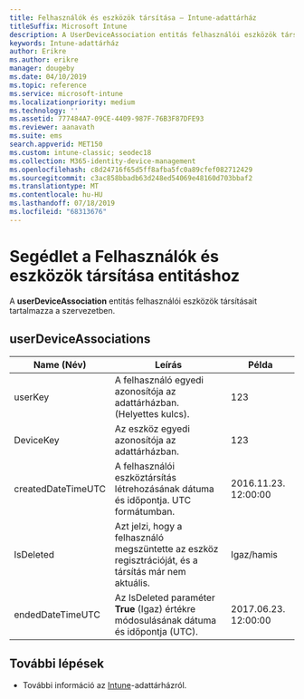 ```yaml
---
title: Felhasználók és eszközök társítása – Intune-adattárház
titleSuffix: Microsoft Intune
description: A UserDeviceAssociation entitás felhasználói eszközök társításait tartalmazza a szervezetben.
keywords: Intune-adattárház
author: Erikre
ms.author: erikre
manager: dougeby
ms.date: 04/10/2019
ms.topic: reference
ms.service: microsoft-intune
ms.localizationpriority: medium
ms.technology: ''
ms.assetid: 777484A7-09CE-4409-987F-76B3F87DFE93
ms.reviewer: aanavath
ms.suite: ems
search.appverid: MET150
ms.custom: intune-classic; seodec18
ms.collection: M365-identity-device-management
ms.openlocfilehash: c8d24716f65d5ff8afba5fc0a89cfef082712429
ms.sourcegitcommit: c3ac858bbadb63d248ed54069e48160d703bbaf2
ms.translationtype: MT
ms.contentlocale: hu-HU
ms.lasthandoff: 07/18/2019
ms.locfileid: "68313676"
---
```

# <a name="reference-for-user-device-association-entity"></a>Segédlet a Felhasználók és eszközök társítása entitáshoz

A **userDeviceAssociation** entitás felhasználói eszközök társításait tartalmazza a szervezetben.

## <a name="userdeviceassociations"></a>userDeviceAssociations


|        Name (Név)        |                                           Leírás                                            |        Példa         |
|--------------------|--------------------------------------------------------------------------------------------------|------------------------|
|      userKey       |              A felhasználó egyedi azonosítója az adattárházban. (Helyettes kulcs).               |          123           |
|     DeviceKey      |                      Az eszköz egyedi azonosítója az adattárházban.                      |          123           |
| createdDateTimeUTC |           A felhasználói eszköztársítás létrehozásának dátuma és időpontja. UTC formátumban.           | 2016.11.23. 12:00:00 |
|     IsDeleted      | Azt jelzi, hogy a felhasználó megszüntette az eszköz regisztrációját, és a társítás már nem aktuális. |       Igaz/hamis       |
|  endedDateTimeUTC  |              Az IsDeleted paraméter <strong>True</strong> (Igaz) értékre módosulásának dátuma és időpontja (UTC).               | 2017.06.23. 12:00:00 |

## <a name="next-steps"></a>További lépések

- További információ az [Intune](reports-nav-create-intune-reports.md)-adattárházról.
